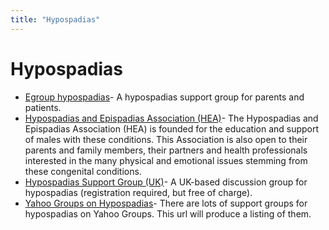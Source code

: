 ```yaml
---
title: "Hypospadias"
---
```


# Hypospadias

*   [Egroup hypospadias][1]\- A hypospadias support group for parents and patients.
*   [Hypospadias and Epispadias Association (HEA)][2]\- The Hypospadias and Epispadias Association (HEA) is founded for the education and support of males with these conditions. This Association is also open to their parents and family members, their partners and health professionals interested in the many physical and emotional issues stemming from these congenital conditions.
*   [Hypospadias Support Group (UK)][3]\- A UK-based discussion group for hypospadias (registration required, but free of charge).
*   [Yahoo Groups on Hypospadias][4]\- There are lots of support groups for hypospadias on Yahoo Groups. This url will produce a listing of them.


[1]: /node/552
[2]: /node/551
[3]: /node/1102
[4]: /node/640
